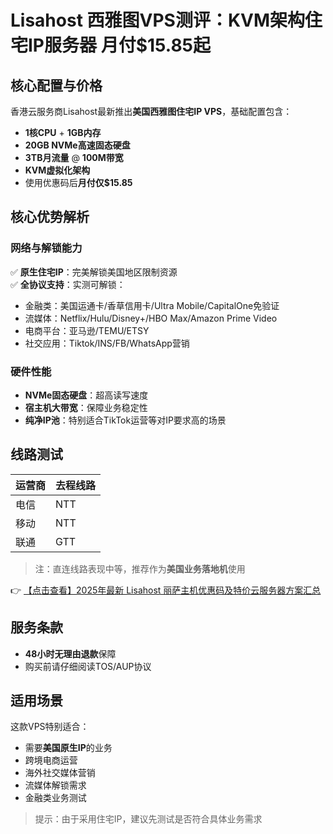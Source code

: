 # Lisahost 西雅图VPS测评：KVM架构住宅IP服务器 月付$15.85起

## 核心配置与价格
香港云服务商Lisahost最新推出**美国西雅图住宅IP VPS**，基础配置包含：
- **1核CPU** + **1GB内存**
- **20GB NVMe高速固态硬盘**
- **3TB月流量** @ **100M带宽**
- **KVM虚拟化架构**
- 使用优惠码后**月付仅$15.85**

## 核心优势解析
### 网络与解锁能力
✅ **原生住宅IP**：完美解锁美国地区限制资源  
✅ **全协议支持**：实测可解锁：
- 金融类：美国运通卡/香草信用卡/Ultra Mobile/CapitalOne免验证
- 流媒体：Netflix/Hulu/Disney+/HBO Max/Amazon Prime Video
- 电商平台：亚马逊/TEMU/ETSY
- 社交应用：Tiktok/INS/FB/WhatsApp营销

### 硬件性能
- **NVMe固态硬盘**：超高读写速度
- **宿主机大带宽**：保障业务稳定性
- **纯净IP池**：特别适合TikTok运营等对IP要求高的场景

## 线路测试
| 运营商 | 去程线路       |
|--------|----------------|
| 电信   | NTT            |
| 移动   | NTT            |
| 联通   | GTT            |

> 注：直连线路表现中等，推荐作为**美国业务落地机**使用

👉 [【点击查看】2025年最新 Lisahost 丽萨主机优惠码及特价云服务器方案汇总](https://bit.ly/lisazhuji)

## 服务条款
- **48小时无理由退款**保障
- 购买前请仔细阅读TOS/AUP协议

## 适用场景
这款VPS特别适合：
- 需要**美国原生IP**的业务
- 跨境电商运营
- 海外社交媒体营销
- 流媒体解锁需求
- 金融类业务测试

> 提示：由于采用住宅IP，建议先测试是否符合具体业务需求